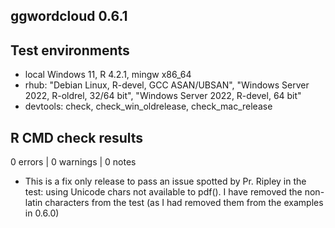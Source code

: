 ## ggwordcloud 0.6.1

## Test environments
* local Windows 11, R 4.2.1, mingw x86_64
* rhub: "Debian Linux, R-devel, GCC ASAN/UBSAN", "Windows Server 2022, R-oldrel, 32/64 bit", "Windows Server 2022, R-devel, 64 bit"
* devtools: check, check_win_oldrelease, check_mac_release

## R CMD check results

0 errors | 0 warnings | 0 notes

* This is a fix only release to pass an issue spotted by Pr. Ripley in the test: using Unicode chars not available to pdf(). I have removed the non-latin characters from the test (as I had removed them from the examples in 0.6.0)
